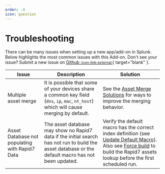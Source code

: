 ```yaml
---
order: -4
icon: question
---
```


# Troubleshooting

There can be many issues when setting up a new app/add-on in Splunk. Below highlights the most common issues with this Add-on. Don't see your issue? Submit a new issue on [Github <small>:icon-link-external:</small>](https://github.com/splunk/SA-Rapid7Assets/issues){ target="blank" }.

Issue | Description | Solution
----- | ----------- | --------
Multiple asset merge | It is possible that some of your devices share a common key field (`dns`, `ip`, `mac`, `nt_host`) which will cause merging by default. |See the [Asset Merge Solutions](asset-merge.md) for ways to improve the merging behavior.
Asset Database not populating with Rapid7 Data | The asset database may show no Rapid7 data if the initial search has not run to build the asset database or the default macro has not been updated. | Verify the default macro has the correct index definition (see [Update Default Macro](../start/macro.md)). Also see [Force build](../start/build.md) to build the Rapid7 assets lookup before the first scheduled run.
